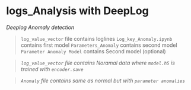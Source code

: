 # logs_Analysis with DeepLog
*Deeplog Anomaly detection*

> `log_value_vector` file contains loglines
> `Log_key_Anomaly.ipynb` contains first model
> `Parameters_Anomaly` contains second model
> `Parameter Anomaly Model` contains Second model (optional)

> *`log_value_vector` file contains Noramal data where `model.h5` is trained with `encoder.save`*

> *`Anomaly` file contains same as normal but with `parameter anomalies`*


